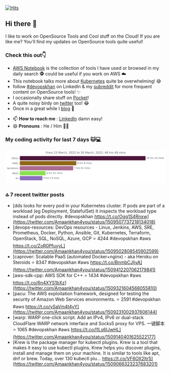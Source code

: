 [![Hits](https://hits.seeyoufarm.com/api/count/incr/badge.svg?url=https%3A%2F%2Fgithub.com%2Fakhan4u%2Fhit-counter&count_bg=%2379C83D&title_bg=%23555555&icon=&icon_color=%23E7E7E7&title=visits&edge_flat=false)](https://hits.seeyoufarm.com)

## Hi there 👋

I like to work on OpenSource Tools and Cool stuff on the Cloud! If you are like me? You'll find my updates on OpenSource tools quite useful!

### Check this out👇

* [AWS Notebook](https://histre.com/public/notebooks/dnllyanu/aws/) is the collection of tools I have used or browsed in my daily search 🕵️ could be useful if you work on AWS ☁️
* This notebook talks more about [Kubernetes](https://histre.com/public/notebooks/6uxdvo3y/kubernetes/) quite be overwhelming! 😅
* follow [#devopskhan](https://www.linkedin.com/feed/hashtag/devopskhan/) on LinkedIn & my [subreddit](https://www.reddit.com/r/devopskhan/) for more frequent content on OpenSource tools! ✨
* I occasionally share stuff on [Pocket](https://getpocket.com/@ej6g8d1dp2829A16a9Tf5d4T6bAMp3d8791rejDe86yem3bm4e14ex4fT4dluk29)!
* A quite noisy birdy on [twitter](https://twitter.com/Amaankhan4you) too! 😂
* Once in a great while I [blog](https://linuxparrot.com/) 😬


- 📫 **How to reach me** : [LinkedIn](https://www.linkedin.com/in/amaan-khan-linux-ninja) damn easy!
- 😄 **Pronouns** : He / Him 🤷‍♂️

### My coding activity for last 7 days 🐱💻

<img src="https://github.com/akhan4u/akhan4u/blob/main/images/stat.svg" alt="Amaan's Wakatime Activity!"/>

### 🔝 7 recent twitter posts
<!-- DEVDOJO:START -->
- [dds looks for every pod in your Kubernetes cluster. If pods are part of a workload &lpar;eg Deployment, StatefulSet&rpar; it inspects the workload type instead of pods directly. #devopskhan https://t.co/Ogg1S4Rnxw](https://twitter.com/Amaankhan4you/status/1509507737218134018)
- [devops-resources: DevOps resources - Linux, Jenkins, AWS, SRE, Prometheus, Docker, Python, Ansible, Git, Kubernetes, Terraform, OpenStack, SQL, NoSQL, Azure, GCP
⭐️ 4244
#devopskhan #aws
https://t.co/ZoR0PfuyyL](https://twitter.com/Amaankhan4you/status/1509502808545902599)
- [caprover: Scalable PaaS &lpar;automated Docker+nginx&rpar; - aka Heroku on Steroids
⭐️ 8347
#devopskhan #aws
https://t.co/BnmbCJIjvA](https://twitter.com/Amaankhan4you/status/1509412207062179841)
- [aws-sdk-cpp: AWS SDK for C++
⭐️ 1434
#devopskhan #aws
https://t.co/6n4XYS1bXz](https://twitter.com/Amaankhan4you/status/1509321604568055810)
- [pacu: The AWS exploitation framework, designed for testing the security of Amazon Web Services environments.
⭐️ 2591
#devopskhan #aws
https://t.co/ySaVm4t4yY](https://twitter.com/Amaankhan4you/status/1509231002937606144)
- [warp: WARP one-click script. Add an IPv4, IPv6 or dual-stack CloudFlare WARP network interface and Socks5 proxy for VPS. 一键脚本
⭐️ 1065
#devopskhan #aws
https://t.co/l1Ls6IJwHL](https://twitter.com/Amaankhan4you/status/1509140401625522177)
- [Krew is the package manager for kubectl plugins. Krew is a tool that makes it easy to use kubectl plugins. Krew helps you discover plugins, install and manage them on your machine. It is similar to tools like apt, dnf or brew. Today, over 130 kubectl plu… https://t.co/VF6OX2ltr5](https://twitter.com/Amaankhan4you/status/1509066323237683201)
<!-- DEVDOJO:END -->

<!-- ![Amaan's GitHub stats](https://github-readme-stats.vercel.app/api?username=akhan4u&count_private=true&show_icons=true&hide=contribs) -->
